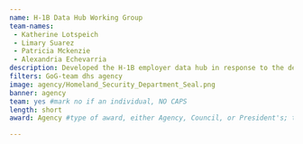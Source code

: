 ```yaml
---
name: H-1B Data Hub Working Group
team-names: 
 - Katherine Lotspeich 
 - Limary Suarez 
 - Patricia Mckenzie 
 - Alexandria Echevarria
description: Developed the H-1B employer data hub in response to the demand for more public information on employment-based visa programs. This work increases transparency and allows the public to understand the impact of the H-1B program.
filters: GoG-team dhs agency
image: agency/Homeland_Security_Department_Seal.png
banner: agency
team: yes #mark no if an individual, NO CAPS 
length: short
award: Agency #type of award, either Agency, Council, or President's; this is case sensitive so make sure to match the options listed exactly. This section generates the format of the card

---
```

